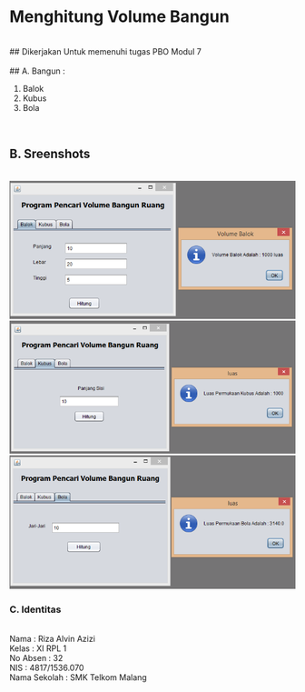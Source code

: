 # Menghitung Volume Bangun
<br>
## Dikerjakan Untuk memenuhi tugas PBO Modul 7
<br><br>
## A. Bangun :
<ol>
<li>Balok</li>
<li>Kubus</li>
<li>Bola</li>
</ol>
<br>

## B. Sreenshots
<br>![Gambar1](https://github.com/rizaalvinazizi/Luas_Permukaan_NetBeans/blob/master/4.PNG)
<br>![Gambar2](https://github.com/rizaalvinazizi/Luas_Permukaan_NetBeans/blob/master/5.PNG)
<br>![Gambar3](https://github.com/rizaalvinazizi/Luas_Permukaan_NetBeans/blob/master/6.PNG)

### C. Identitas
<br>Nama : Riza Alvin Azizi
<br>Kelas : XI RPL 1
<br>No Absen : 32
<br>NIS : 4817/1536.070
<br>Nama Sekolah : SMK Telkom Malang
